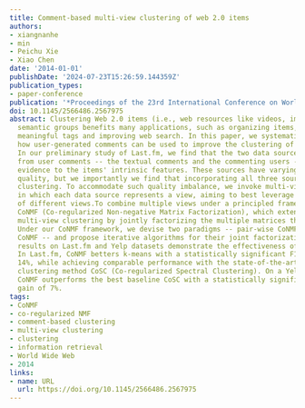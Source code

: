 ```yaml
---
title: Comment-based multi-view clustering of web 2.0 items
authors:
- xiangnanhe
- min
- Peichu Xie
- Xiao Chen
date: '2014-01-01'
publishDate: '2024-07-23T15:26:59.144359Z'
publication_types:
- paper-conference
publication: '*Proceedings of the 23rd International Conference on World Wide Web*'
doi: 10.1145/2566486.2567975
abstract: Clustering Web 2.0 items (i.e., web resources like videos, images) into
  semantic groups benefits many applications, such as organizing items, generating
  meaningful tags and improving web search. In this paper, we systematically investigate
  how user-generated comments can be used to improve the clustering of Web 2.0 items.
  In our preliminary study of Last.fm, we find that the two data sources extracted
  from user comments -- the textual comments and the commenting users -- provide complementary
  evidence to the items' intrinsic features. These sources have varying levels of
  quality, but we importantly we find that incorporating all three sources improves
  clustering. To accommodate such quality imbalance, we invoke multi-view clustering,
  in which each data source represents a view, aiming to best leverage the utility
  of different views.To combine multiple views under a principled framework, we propose
  CoNMF (Co-regularized Non-negative Matrix Factorization), which extends NMF for
  multi-view clustering by jointly factorizing the multiple matrices through co-regularization.
  Under our CoNMF framework, we devise two paradigms -- pair-wise CoNMF and cluster-wise
  CoNMF -- and propose iterative algorithms for their joint factorization. Experimental
  results on Last.fm and Yelp datasets demonstrate the effectiveness of our solution.
  In Last.fm, CoNMF betters k-means with a statistically significant F1 increase of
  14%, while achieving comparable performance with the state-of-the-art multi-view
  clustering method CoSC (Co-regularized Spectral Clustering). On a Yelp dataset,
  CoNMF outperforms the best baseline CoSC with a statistically significant performance
  gain of 7%.
tags:
- CoNMF
- co-regularized NMF
- comment-based clustering
- multi-view clustering
- clustering
- information retrieval
- World Wide Web
- 2014
links:
- name: URL
  url: https://doi.org/10.1145/2566486.2567975
---
```


